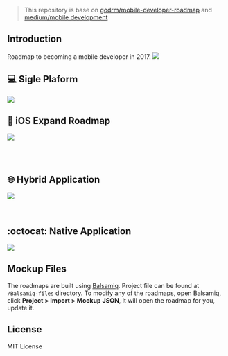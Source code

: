 > This repository is base on [godrm/mobile-developer-roadmap](https://github.com/godrm/mobile-developer-roadmap) and [medium/mobile development](https://hackernoon.com/a-roadmap-to-application-development-bfa2e32fcd82)

## Introduction
Roadmap to becoming a mobile developer in 2017.
![](https://github.com/luuductrung1234/dev-roadmap/blob/master/mobile-development-roadmap/Images/introduction.png)

## :computer: Sigle Plaform
![](https://github.com/luuductrung1234/dev-roadmap/blob/master/mobile-development-roadmap/Images/singleplatform.png)


## :iphone: iOS Expand Roadmap
![](https://raw.githubusercontent.com/godrm/mobile-developer-roadmap/master/Images/iOS_roadmap_v0.9.png)

<br/>
<br/>

## :globe_with_meridians: Hybrid Application
![](https://github.com/luuductrung1234/dev-roadmap/blob/master/mobile-development-roadmap/Images/hybridapp.png)

<br/>

## :octocat: Native Application
![](https://github.com/luuductrung1234/dev-roadmap/blob/master/mobile-development-roadmap/Images/nativeapp.png)


## Mockup Files
The roadmaps are built using [Balsamiq](https://balsamiq.com/products/mockups/). Project file can be found at `/Balsamiq-files` directory. To modify any of the roadmaps, open Balsamiq, click **Project > Import > Mockup JSON**, it will open the roadmap for you, update it.

## License
MIT License

